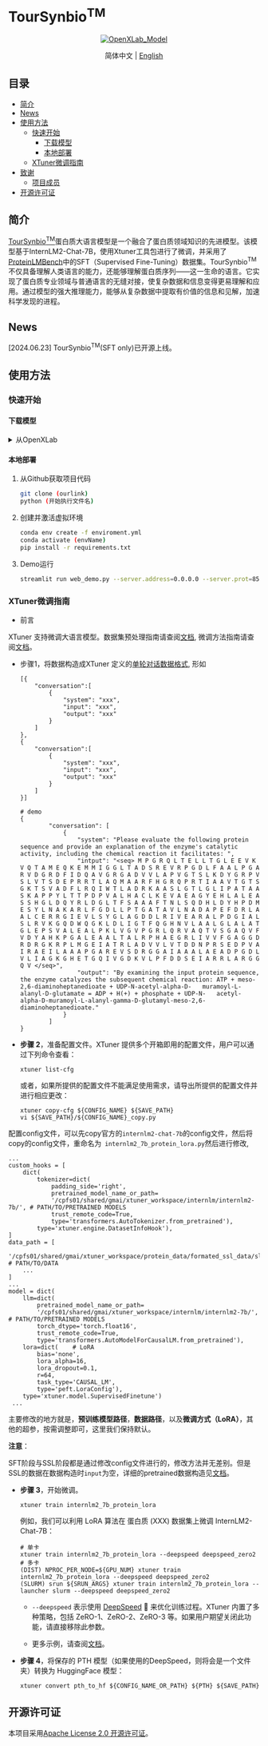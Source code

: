 # TourSynbio<sup>TM</sup>
<div align="center">


[![OpenXLab_Model][OpenXLab_Model-image]][OpenXLab_Model-url] 

[OpenXLab_Model-image]: https://cdn-static.openxlab.org.cn/header/openxlab_models.svg
[OpenXLab_App-image]: https://cdn-static.openxlab.org.cn/app-center/openxlab_app.svg

[OpenXLab_Model-url]: https://openxlab.org.cn/models/detail/ZanTourSynbio/TourSynbio-7B

简体中文 | [English](Readme.md)
</div>

## 目录 <!-- omit in toc -->
- [简介](#简介)
- [News](#news)
- [使用方法](#使用方法)
  - [快速开始](#快速开始)
    - [下载模型](#下载模型)
    - [本地部署](#本地部署)
  - [XTuner微调指南](#xtuner微调指南)
- [致谢](#致谢)
  - [项目成员](#项目成员)
- [开源许可证](#开源许可证)

## 简介
[TourSynbio<sup>TM</sup>]()蛋白质大语言模型是一个融合了蛋白质领域知识的先进模型。该模型基于InternLM2-Chat-7B，使用Xtuner工具包进行了微调，并采用了[ProteinLMBench](https://huggingface.co/datasets/tsynbio/ProteinLMBench)中的SFT（Supervised Fine-Tuning）数据集。TourSynbio<sup>TM</sup>不仅具备理解人类语言的能力，还能够理解蛋白质序列——这一生命的语言。它实现了蛋白质专业领域与普通语言的无缝对接，使复杂数据和信息变得更易理解和应用。通过模型的强大推理能力，能够从复杂数据中提取有价值的信息和见解，加速科学发现的进程。

## News

[2024.06.23] TourSynbio<sup>TM</sup>(SFT only)已开源上线。


## 使用方法
### 快速开始
#### 下载模型
<details>

<summary>从OpenXLab</summary>

参考 [下载模型](https://openxlab.org.cn/docs/models/%E4%B8%8B%E8%BD%BD%E6%A8%A1%E5%9E%8B.html) 。

```bash
pip install openxlab
```

```python
from openxlab.model import download
download(model_repo=[model_link]', 
        model_name='[model_link]', output='./')
```

</details>



#### 本地部署
1. 从Github获取项目代码
    ```bash
    git clone (ourlink)
    python (开始执行文件名)
    ```

2. 创建并激活虚拟环境
    ```bash
    conda env create -f enviroment.yml
    conda activate (envName)
    pip install -r requirements.txt
    ```
3. Demo运行
    ```bash
    streamlit run web_demo.py --server.address=0.0.0.0 --server.prot=8501
    ```
### XTuner微调指南

*   前言

XTuner 支持微调大语言模型。数据集预处理指南请查阅[文档](https://github.com/InternLM/xtuner/blob/main/docs/zh_cn/user_guides/single_turn_conversation.md), 微调方法指南请查阅[文档](https://github.com/InternLM/xtuner/blob/main/docs/zh_cn/user_guides/finetune.md)。

*   步骤1，将数据构造成XTuner 定义的[单轮对话数据格式](https://github.com/InternLM/xtuner/blob/main/docs/zh_cn/user_guides/dataset_format.md#单轮对话数据集格式), 形如

        [{
            "conversation":[
                {
                    "system": "xxx",
                    "input": "xxx",
                    "output": "xxx"
                }
            ]
        },
        {
            "conversation":[
                {
                    "system": "xxx",
                    "input": "xxx",
                    "output": "xxx"
                }
            ]
        }]

        # demo
        {
                "conversation": [
                    {
                        "system": "Please evaluate the following protein sequence and provide an explanation of the enzyme's catalytic activity, including the chemical reaction it facilitates: ",
                        "intput": "<seq> M P G R Q L T E L L T G L E E V K V Q T A M E Q K E M M I G G L T A D S R E V R P G D L F A A L P G A R V D G R D F I D Q A V G R G A D V V L A P V G T S L K D Y G R P V S L V T S D E P R R T L A Q M A A R F H G R Q P R T I A A V T G T S G K T S V A D F L R Q I W T L A D R K A A S L G T L G L I P A T A A S K A P P Y L T T P D P V A L H A C L K E V A E A G Y E H L A L E A S S H G L D Q Y R L D G L T F S A A A F T N L S Q D H L D Y H P D M E S Y L N A K A R L F G D L L P T G A T A V L N A D A P E F D R L A A L C E R R G I E V L S Y G L A G D D L R I V E A R A L P D G I A L S L R V K G Q D W Q G K L D L I G T F Q G H N V L A A L G L A L A T G L E P S V A L E A L P K L V G V P G R L Q R V A Q T V S G A Q V F V D Y A H K P G A L E A A L T A L R P H A E G R L I V V F G A G G D R D R G K R P L M G E I A T R L A D V V L V T D D N P R S E D P V A I R A E I L A A A P G A R E V S D R G G A I A A A L A E A D P G D L V L I A G K G H E T G Q I V G D K V L P F D D S E I A R R L A R G G Q V </seq>",
                        "output": "By examining the input protein sequence, the enzyme catalyzes the subsequent chemical reaction: ATP + meso-2,6-diaminoheptanedioate + UDP-N-acetyl-alpha-D-   muramoyl-L-alanyl-D-glutamate = ADP + H(+) + phosphate + UDP-N-   acetyl-alpha-D-muramoyl-L-alanyl-gamma-D-glutamyl-meso-2,6-   diaminoheptanedioate."
                    }
                ]
        }

*   **步骤 2**，准备配置文件。XTuner 提供多个开箱即用的配置文件，用户可以通过下列命令查看：

    ```shell
    xtuner list-cfg
    ```

    或者，如果所提供的配置文件不能满足使用需求，请导出所提供的配置文件并进行相应更改：

    ```shell
    xtuner copy-cfg ${CONFIG_NAME} ${SAVE_PATH}
    vi ${SAVE_PATH}/${CONFIG_NAME}_copy.py
    ```

​        配置config文件，可以先copy官方的`internlm2-chat-7b`的config文件，然后将copy的config文件，重命名为` internlm2_7b_protein_lora.py`然后进行修改,

    ...
    custom_hooks = [
        dict(
            tokenizer=dict(
                padding_side='right',
                pretrained_model_name_or_path=
                '/cpfs01/shared/gmai/xtuner_workspace/internlm/internlm2-7b/', # PATH/TO/PRETRAINED MODELS
                trust_remote_code=True,
                type='transformers.AutoTokenizer.from_pretrained'),
            type='xtuner.engine.DatasetInfoHook'),
    ]
    data_path = [
        '/cpfs01/shared/gmai/xtuner_workspace/protein_data/formated_ssl_data/sll_data_0.json', # PATH/TO/DATA
    	...
    ]
    ...
    model = dict(
        llm=dict(
            pretrained_model_name_or_path=
            '/cpfs01/shared/gmai/xtuner_workspace/internlm/internlm2-7b/', # PATH/TO/PRETRAINED MODELS
            torch_dtype='torch.float16',
            trust_remote_code=True,
            type='transformers.AutoModelForCausalLM.from_pretrained'),
        lora=dict(    # LoRA
            bias='none',
            lora_alpha=16,
            lora_dropout=0.1,
            r=64,
            task_type='CAUSAL_LM',
            type='peft.LoraConfig'),
        type='xtuner.model.SupervisedFinetune')
     ...

主要修改的地方就是，**预训练模型路径**，**数据路径**，以及**微调方式（LoRA）**，其他的超参，按需调整即可，这里我们保持默认。

**注意**：

​	SFT阶段与SSL阶段都是通过修改config文件进行的，修改方法并无差别。但是SSL的数据在数据构造时`input`为空，详细的pretrained数据构造见[文档](https://github.com/InternLM/xtuner/blob/main/docs/zh_cn/user_guides/incremental_pretraining.md)。

*   **步骤 3**，开始微调。

    ```shell
    xtuner train internlm2_7b_protein_lora
    ```

    例如，我们可以利用 LoRA 算法在 蛋白质 (XXX) 数据集上微调 InternLM2-Chat-7B：

    ```shell
    # 单卡
    xtuner train internlm2_7b_protein_lora --deepspeed deepspeed_zero2
    # 多卡
    (DIST) NPROC_PER_NODE=${GPU_NUM} xtuner train internlm2_7b_protein_lora --deepspeed deepspeed_zero2
    (SLURM) srun ${SRUN_ARGS} xtuner train internlm2_7b_protein_lora --launcher slurm --deepspeed deepspeed_zero2
    ```

    *   `--deepspeed` 表示使用 [DeepSpeed](https://github.com/microsoft/DeepSpeed) 🚀 来优化训练过程。XTuner 内置了多种策略，包括 ZeRO-1、ZeRO-2、ZeRO-3 等。如果用户期望关闭此功能，请直接移除此参数。

    *   更多示例，请查阅[文档](./docs/zh_cn/user_guides/finetune.md)。

*   **步骤 4**，将保存的 PTH 模型（如果使用的DeepSpeed，则将会是一个文件夹）转换为 HuggingFace 模型：

    ```shell
    xtuner convert pth_to_hf ${CONFIG_NAME_OR_PATH} ${PTH} ${SAVE_PATH}
    ```


## 开源许可证

本项目采用[Apache License 2.0 开源许可证](https://github.com/tsynbio/TourSynbio/blob/main/LICENSE)。
